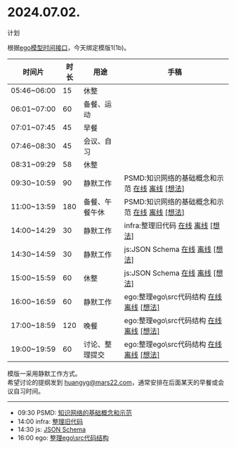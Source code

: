 # 2024.07.02.
计划  

根据[ego模型时间接口](https://gitee.com/hyg/blog/blob/master/timeflow.md)，今天绑定模版1(1b)。

| 时间片 | 时长 | 用途 | 手稿 |
| --- | --- | --- | --- |
| 05:46~06:00 | 15 | 休整 |  |
| 06:01~07:00 | 60 | 备餐、运动 |  |
| 07:01~07:45 | 45 | 早餐 |  |
| 07:46~08:30 | 45 | 会议、自习 |  |
| 08:31~09:29 | 58 | 休整 |  |
| 09:30~10:59 | 90 | 静默工作 | PSMD:知识网络的基础概念和示范  [在线](http://simp.ly/p/j1SspP) [离线](../../draft/2024/07/20240702093000.md) <a href="mailto:huangyg@mars22.com?subject=关于2024.07.02.[知识网络的基础概念和示范]任务&body=日期: 20240702%0D%0A序号: 5%0D%0A手稿:../../draft/2024/07/20240702093000.md%0D%0A---请勿修改邮件主题及以上内容 从下一行开始写您的想法---%0D%0A">[想法]</a> |
| 11:00~13:59 | 180 | 备餐、午餐午休 | PSMD:知识网络的基础概念和示范  [在线](http://simp.ly/p/j1SspP) [离线](../../draft/2024/07/20240702093000.md) <a href="mailto:huangyg@mars22.com?subject=关于2024.07.02.[知识网络的基础概念和示范]任务&body=日期: 20240702%0D%0A序号: 5%0D%0A手稿:../../draft/2024/07/20240702093000.md%0D%0A---请勿修改邮件主题及以上内容 从下一行开始写您的想法---%0D%0A">[想法]</a> |
| 14:00~14:29 | 30 | 静默工作 | infra:整理旧代码  [在线](http://simp.ly/p/8t3vlk) [离线](../../draft/2024/07/20240702140000.md) <a href="mailto:huangyg@mars22.com?subject=关于2024.07.02.[整理旧代码]任务&body=日期: 20240702%0D%0A序号: 7%0D%0A手稿:../../draft/2024/07/20240702140000.md%0D%0A---请勿修改邮件主题及以上内容 从下一行开始写您的想法---%0D%0A">[想法]</a> |
| 14:30~14:59 | 30 | 静默工作 | js:JSON Schema  [在线](http://simp.ly/p/5k9gJy) [离线](../../draft/2024/07/20240702143000.md) <a href="mailto:huangyg@mars22.com?subject=关于2024.07.02.[JSON Schema]任务&body=日期: 20240702%0D%0A序号: 8%0D%0A手稿:../../draft/2024/07/20240702143000.md%0D%0A---请勿修改邮件主题及以上内容 从下一行开始写您的想法---%0D%0A">[想法]</a> |
| 15:00~15:59 | 60 | 休整 | js:JSON Schema  [在线](http://simp.ly/p/5k9gJy) [离线](../../draft/2024/07/20240702143000.md) <a href="mailto:huangyg@mars22.com?subject=关于2024.07.02.[JSON Schema]任务&body=日期: 20240702%0D%0A序号: 8%0D%0A手稿:../../draft/2024/07/20240702143000.md%0D%0A---请勿修改邮件主题及以上内容 从下一行开始写您的想法---%0D%0A">[想法]</a> |
| 16:00~16:59 | 60 | 静默工作 | ego:整理ego\src代码结构  [在线](http://simp.ly/p/4QDThK) [离线](../../draft/2024/07/20240702160000.md) <a href="mailto:huangyg@mars22.com?subject=关于2024.07.02.[整理ego\src代码结构]任务&body=日期: 20240702%0D%0A序号: 10%0D%0A手稿:../../draft/2024/07/20240702160000.md%0D%0A---请勿修改邮件主题及以上内容 从下一行开始写您的想法---%0D%0A">[想法]</a> |
| 17:00~18:59 | 120 | 晚餐 | ego:整理ego\src代码结构  [在线](http://simp.ly/p/4QDThK) [离线](../../draft/2024/07/20240702160000.md) <a href="mailto:huangyg@mars22.com?subject=关于2024.07.02.[整理ego\src代码结构]任务&body=日期: 20240702%0D%0A序号: 10%0D%0A手稿:../../draft/2024/07/20240702160000.md%0D%0A---请勿修改邮件主题及以上内容 从下一行开始写您的想法---%0D%0A">[想法]</a> |
| 19:00~19:59 | 60 | 讨论、整理提交 | ego:整理ego\src代码结构  [在线](http://simp.ly/p/4QDThK) [离线](../../draft/2024/07/20240702160000.md) <a href="mailto:huangyg@mars22.com?subject=关于2024.07.02.[整理ego\src代码结构]任务&body=日期: 20240702%0D%0A序号: 10%0D%0A手稿:../../draft/2024/07/20240702160000.md%0D%0A---请勿修改邮件主题及以上内容 从下一行开始写您的想法---%0D%0A">[想法]</a> |

模版一采用静默工作方式。  
希望讨论的提纲发到 [huangyg@mars22.com](mailto:huangyg@mars22.com)，通常安排在后面某天的早餐或会议自习时间。

---

- 09:30	PSMD: [知识网络的基础概念和示范](../../../draft/2024/07/20240702093000.md)
- 14:00	infra: [整理旧代码](../../../draft/2024/07/20240702140000.md)
- 14:30	js: [JSON Schema](../../../draft/2024/07/20240702143000.md)
- 16:00	ego: [整理ego\src代码结构](../../../draft/2024/07/20240702160000.md)
